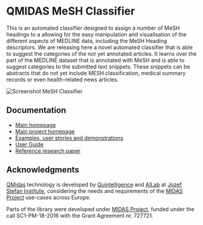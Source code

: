 QMIDAS MeSH Classifier
======

This is an automated classifier designed to assign a number of MeSH headings to a  allowing for the easy manipulation and visualisation of the different aspects of MEDLINE data, including the MeSH Heading descriptors. We are releasing here a novel automated classifier that is able to suggest the categories of the not yet annotated articles. It learns over the part of the MEDLINE dataset that is annotated with MeSH and is able to suggest categories to the submitted text snippets. These snippets can be abstracts that do not yet include MESH classification, medical summary records or even health-related news articles.  

![Screenshot MeSH Classifier](https://github.com/joaopitacosta/images/blob/master/medlinec2.png)

## Documentation

- [Main homepage](http://midas.quintelligence.com/medline_demos)
- [Main project homepage](http://www.midasproject.eu/)
- [Examples, user stories and demonstrations](http://midas.quintelligence.com/medline_demos)
- [User Guide](https://github.com/quintelligence-health/medline_classifier/wiki)
- [Reference research paper](https://ailab.ijs.si/dunja/SiKDD2018/Papers/PitaCosta.pdf)

## Acknowledgments

[QMidas](http://midas.quintelligence.com/) technology is developed by [Quintelligence](http://quintelligence.com) and [AILab](http://ailab.ijs.si/) at 
[Jozef Stefan Institute](http://www.ijs.si/), considering the needs and requirements of the [MIDAS Project](http://www.midasproject.eu/about/) use-cases across Europe.

Parts of the library were developed under [MIDAS Project](http://www.midasproject.eu/about/), funded under the call SC1-PM-18-2016 with the Grant Agreement nr. 727721.
